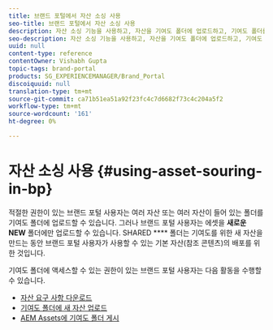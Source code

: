 ```yaml
---
title: 브랜드 포털에서 자산 소싱 사용
seo-title: 브랜드 포털에서 자산 소싱 사용
description: 자산 소싱 기능을 사용하고, 자산을 기여도 폴더에 업로드하고, 기여도 폴더를 브랜드 포털의 AEM Assets에 게시하는 방법에 대한 통찰력을 얻을 수 있습니다.
seo-description: 자산 소싱 기능을 사용하고, 자산을 기여도 폴더에 업로드하고, 기여도 폴더를 브랜드 포털의 AEM Assets에 게시하는 방법에 대한 통찰력을 얻을 수 있습니다.
uuid: null
content-type: reference
contentOwner: Vishabh Gupta
topic-tags: brand-portal
products: SG_EXPERIENCEMANAGER/Brand_Portal
discoiquuid: null
translation-type: tm+mt
source-git-commit: ca71b51ea51a92f23fc4c7d6682f73c4c204a5f2
workflow-type: tm+mt
source-wordcount: '161'
ht-degree: 0%

---
```



# 자산 소싱 사용 {#using-asset-souring-in-bp}

적절한 권한이 있는 브랜드 포털 사용자는 여러 자산 또는 여러 자산이 들어 있는 폴더를 기여도 폴더에 업로드할 수 있습니다. 그러나 브랜드 포털 사용자는 에셋을 **새로운 NEW** 폴더에만 업로드할 수 있습니다. SHARED **** 폴더는 기여도를 위한 새 자산을 만드는 동안 브랜드 포털 사용자가 사용할 수 있는 기본 자산(참조 콘텐츠)의 배포를 위한 것입니다.

기여도 폴더에 액세스할 수 있는 권한이 있는 브랜드 포털 사용자는 다음 활동을 수행할 수 있습니다.

* [자산 요구 사항 다운로드](brand-portal-download-asset-requirements.md)
* [기여도 폴더에 새 자산 업로드](brand-portal-upload-assets-to-contribution-folder.md)
* [AEM Assets에 기여도 폴더 게시](brand-portal-publish-contribution-folder-to-aem-assets.md)